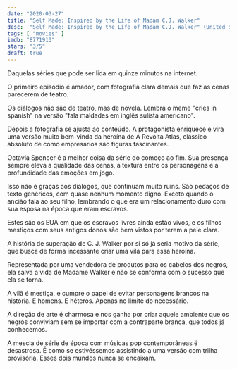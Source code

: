 ```yaml
---
date: "2020-03-27"
title: "Self Made: Inspired by the Life of Madam C.J. Walker"
desc: '"Self Made: Inspired by the Life of Madam C.J. Walker" (United States, 2020), escrito por Nicole Jefferson Asher, A''Lelia Bundles e Elle Johnson, dirigido por DeMane Davis e Kasi Lemmons, com Octavia Spencer, Tiffany Haddish e Carmen Ejogo.'
tags: [ "movies" ]
imdb: "8771910"
stars: "3/5"
draft: true
---
```

Daquelas séries que pode ser lida em quinze minutos na internet.

O primeiro episódio é amador, com fotografia clara demais que faz as cenas parecerem de teatro.

Os diálogos não são de teatro, mas de novela. Lembra o meme "cries in spanish" na versão "fala maldades em inglês sulista americano".

Depois a fotografia se ajusta ao conteúdo. A protagonista enriquece e vira uma versão muito bem-vinda da heroína de A Revolta Atlas, clássico absoluto de como empresários são figuras fascinantes.

Octavia Spencer é a melhor coisa da série do começo ao fim. Sua presença sempre eleva a qualidade das cenas, a textura entre os personagens e a profundidade das emoções em jogo.

Isso não é graças aos diálogos, que continuam muito ruins. São pedaços de texto genéricos, com quase nenhum momento digno. Exceto quando o ancião fala ao seu filho, lembrando o que era um relacionamento duro com sua esposa na época que eram escravos.

Estes são os EUA em que os escravos livres ainda estão vivos, e os filhos mestiços com seus antigos donos são bem vistos por terem a pele clara.

A história de superação de C. J. Walker por si só já seria motivo da série, que busca de forma incessante criar uma vilã para essa heroína.

Representada por uma vendedora de produtos para os cabelos dos negros, ela salva a vida de Madame Walker e não se conforma com o sucesso que ela se torna.

A vilã é mestiça, e cumpre o papel de evitar personagens brancos na história. E homens. E héteros. Apenas no limite do necessário.

A direção de arte é charmosa e nos ganha por criar aquele ambiente que os negros conviviam sem se importar com a contraparte branca, que todos já conhecemos.

A mescla de série de época com músicas pop contemporâneas é desastrosa. É como se estivéssemos assistindo a uma versão com trilha provisória. Esses dois mundos nunca se encaixam.

